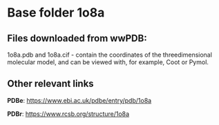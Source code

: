 # Base folder 1o8a

## Files downloaded from wwPDB:

1o8a.pdb and 1o8a.cif - contain the coordinates of the threedimensional molecular model, and can be viewed with, for example, Coot or Pymol.


## Other relevant links 
**PDBe**:  https://www.ebi.ac.uk/pdbe/entry/pdb/1o8a
 
**PDBr**: https://www.rcsb.org/structure/1o8a 
